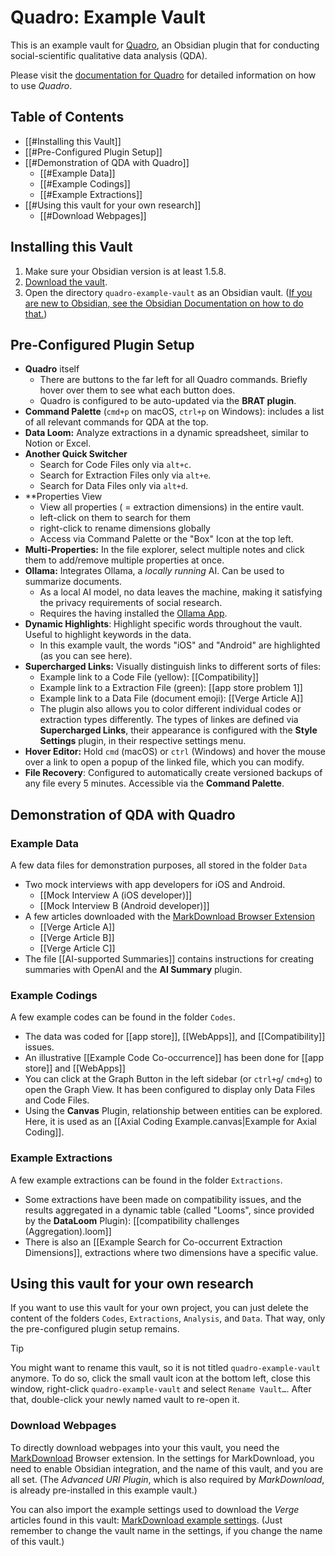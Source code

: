 # Quadro: Example Vault
This is an example vault for [Quadro](https://github.com/chrisgrieser/obsidian-quadro), an Obsidian plugin that for conducting social-scientific qualitative data analysis (QDA).

Please visit the [documentation for Quadro](https://github.com/chrisgrieser/obsidian-quadro) for detailed information on how to use *Quadro*.

## Table of Contents
- [[#Installing this Vault]]
- [[#Pre-Configured Plugin Setup]]
- [[#Demonstration of QDA with Quadro]]
	* [[#Example Data]]
	* [[#Example Codings]]
	* [[#Example Extractions]]
- [[#Using this vault for your own research]]
	* [[#Download Webpages]]

## Installing this Vault
1. Make sure your Obsidian version is at least 1.5.8.
2. [Download the vault](https://github.com/chrisgrieser/quadro-example-vault/releases/latest/download/quadro-example-vault.zip).
3. Open the directory `quadro-example-vault` as an Obsidian vault. ([If you are new to Obsidian, see the Obsidian Documentation on how to do that.](https://help.obsidian.md/Getting+started/Create+a+vault#Open+existing+folder))

## Pre-Configured Plugin Setup
- **Quadro** itself
	- There are buttons to the far left for all Quadro commands. Briefly hover over them to see what each button does.
	- Quadro is configured to be auto-updated via the **BRAT plugin**.
- **Command Palette** (`cmd+p` on macOS, `ctrl+p` on Windows): includes a list of all relevant commands for QDA at the top. 
- **Data Loom:** Analyze extractions in a dynamic spreadsheet, similar to Notion or Excel.
- **Another Quick Switcher**
	- Search for Code Files only via `alt+c`.
	- Search for Extraction Files only via `alt+e`.
	- Search for Data Files only via `alt+d`.
- **Properties View
	- View all properties ( = extraction dimensions) in the entire vault.
	- left-click on them to search for them
	- right-click to rename dimensions globally
	- Access via Command Palette or the "Box" Icon at the top left.
- **Multi-Properties:** In the file explorer, select multiple notes and click them to add/remove multiple properties at once.
- **Ollama:** Integrates Ollama, a *locally running* AI. Can be used to summarize documents.
	- As a local AI model, no data leaves the machine, making it satisfying the privacy requirements of social research.
	- Requires the having installed the [Ollama App](https://ollama.com/).
- **Dynamic Highlights**: Highlight specific words throughout the vault. Useful to highlight keywords in the data. 
	- In this example vault, the words "iOS" and "Android" are highlighted (as you can see here).
- **Supercharged Links:** Visually distinguish links to different sorts of files:
	- Example link to a Code File (yellow): [[Compatibility]]
	- Example link to a Extraction File (green): [[app store problem 1]]
	- Example link to a Data File (document emoji): [[Verge Article A]]
	- The plugin also allows you to color different individual codes or extraction types differently. The types of linkes are defined via **Supercharged Links**, their appearance is configured with the **Style Settings** plugin, in their respective settings menu.
- **Hover Editor:** Hold `cmd` (macOS) or `ctrl` (Windows) and hover the mouse over a link to open a popup of the linked file, which you can modify.
- **File Recovery**: Configured to automatically create versioned backups of any file every 5 minutes. Accessible via the **Command Palette**.


## Demonstration of QDA with Quadro
### Example Data
A few data files for demonstration purposes, all stored in the folder `Data`
- Two mock interviews with app developers for iOS and Android.
	- [[Mock Interview A (iOS developer)]]
	- [[Mock Interview B (Android developer)]]
- A few articles downloaded with the [MarkDownload Browser Extension](https://chromewebstore.google.com/detail/markdownload-markdown-web/pcmpcfapbekmbjjkdalcgopdkipoggdi)
	- [[Verge Article A]]
	- [[Verge Article B]]
	- [[Verge Article C]]
- The file [[AI-supported Summaries]] contains instructions for creating summaries with OpenAI and the **AI Summary** plugin.

### Example Codings
A few example codes can be found in the folder `Codes`.
- The data was coded for [[app store]], [[WebApps]], and [[Compatibility]] issues.
- An illustrative [[Example Code Co-occurrence]] has been done for [[app store]] and [[WebApps]]
- You can click at the Graph Button in the left sidebar (or `ctrl+g`/ `cmd+g`) to open the Graph View. It has been configured to display only Data Files and Code Files.
- Using the **Canvas** Plugin, relationship between entities can be explored. Here, it is used as an [[Axial Coding Example.canvas|Example for Axial Coding]].
 
### Example Extractions
 A few example extractions can be found in the folder `Extractions`.
- Some extractions have been made on compatibility issues, and the results aggregated in a dynamic table (called "Looms", since provided by the **DataLoom** Plugin): [[compatibility challenges (Aggregation).loom]]
- There is also an [[Example Search for Co-occurrent Extraction Dimensions]], extractions where two dimensions have a specific value.

## Using this vault for your own research
If you want to use this vault for your own project, you can just delete the content of the folders `Codes`, `Extractions`, `Analysis`, and `Data`. That way, only the pre-configured plugin setup remains.

> [!TIP]
> You might want to rename this vault, so it is not titled `quadro-example-vault` anymore. To do so, click the small vault icon at the bottom left, close this window, right-click `quadro-example-vault` and select `Rename Vault…`. After that, double-click your newly named vault to re-open it.

### Download Webpages
To directly download webpages into your this vault, you need the [MarkDownload](https://chrome.google.com/webstore/detail/pcmpcfapbekmbjjkdalcgopdkipoggdi) Browser extension. In the settings for MarkDownload, you need to enable Obsidian integration, and the name of this vault, and you are all set. (The *Advanced URI Plugin*, which is also required by *MarkDownload*, is already pre-installed in this example vault.)

You can also import the example settings used to download the *Verge* articles found in this vault: [MarkDownload example settings](./Extras/MarkDownload-example-settings.json). (Just remember to change the vault name in the settings, if you change the name of this vault.)
